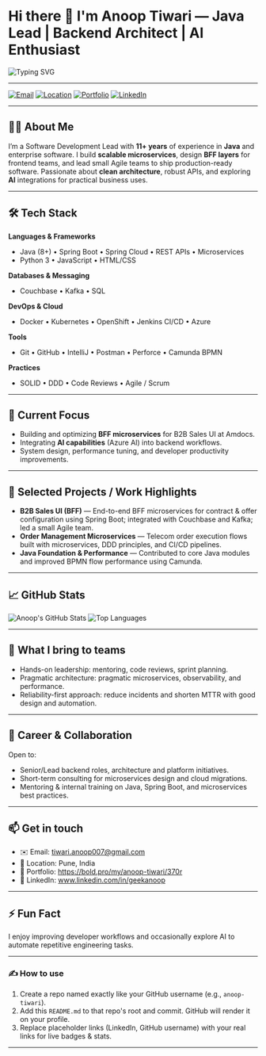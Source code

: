 # Hi there 👋 I'm Anoop Tiwari — Java Lead | Backend Architect | AI Enthusiast

![Typing SVG](https://readme-typing-svg.demolab.com?font=Fira+Code&size=24&pause=1000&color=2B6CB0&center=true&vCenter=true&width=900&lines=Clean+Code+%7C+Scalable+Systems+%7C+Continuous+Learning)

---

[![Email](https://img.shields.io/badge/-tiwari.anoop007@gmail.com-7b8db0?style=flat&logo=gmail&logoColor=white)](mailto:tiwari.anoop007@gmail.com)
[![Location](https://img.shields.io/badge/📍-Pune,India-6c6c6c?style=flat)]()
[![Portfolio](https://img.shields.io/badge/Portfolio-bold.pro-4c51bf?style=flat&logo=google-chrome&logoColor=white)](https://bold.pro/my/anoop-tiwari/370r)
[![LinkedIn](https://img.shields.io/badge/LinkedIn-Connect-0e76a8?style=flat&logo=linkedin&logoColor=white)](https://www.linkedin.com/in/geekanoop/)

---

## 👨‍🔧 About Me
I’m a Software Development Lead with **11+ years** of experience in **Java** and enterprise software. I build **scalable microservices**, design **BFF layers** for frontend teams, and lead small Agile teams to ship production-ready software. Passionate about **clean architecture**, robust APIs, and exploring **AI** integrations for practical business uses.

---

## 🛠 Tech Stack

**Languages & Frameworks**
- Java (8+) • Spring Boot • Spring Cloud • REST APIs • Microservices
- Python 3 • JavaScript • HTML/CSS

**Databases & Messaging**
- Couchbase • Kafka • SQL

**DevOps & Cloud**
- Docker • Kubernetes • OpenShift • Jenkins CI/CD • Azure

**Tools**
- Git • GitHub • IntelliJ • Postman • Perforce • Camunda BPMN

**Practices**
- SOLID • DDD • Code Reviews • Agile / Scrum

---

## 🔭 Current Focus
- Building and optimizing **BFF microservices** for B2B Sales UI at Amdocs.  
- Integrating **AI capabilities** (Azure AI) into backend workflows.  
- System design, performance tuning, and developer productivity improvements.

---

## 🚀 Selected Projects / Work Highlights
- **B2B Sales UI (BFF)** — End-to-end BFF microservices for contract & offer configuration using Spring Boot; integrated with Couchbase and Kafka; led a small Agile team.
- **Order Management Microservices** — Telecom order execution flows built with microservices, DDD principles, and CI/CD pipelines.
- **Java Foundation & Performance** — Contributed to core Java modules and improved BPMN flow performance using Camunda.

---

## 📈 GitHub Stats
![Anoop's GitHub Stats](https://github-readme-stats.vercel.app/api?username=Anoop9290&show_icons=true&theme=tokyonight&hide_title=true)
![Top Languages](https://github-readme-stats.vercel.app/api/top-langs/?username=Anoop9290&layout=compact&theme=tokyonight&hide_title=true)


---

## 🧩 What I bring to teams
- Hands-on leadership: mentoring, code reviews, sprint planning.  
- Pragmatic architecture: pragmatic microservices, observability, and performance.  
- Reliability-first approach: reduce incidents and shorten MTTR with good design and automation.

---

## 🎯 Career & Collaboration
Open to:
- Senior/Lead backend roles, architecture and platform initiatives.
- Short-term consulting for microservices design and cloud migrations.
- Mentoring & internal training on Java, Spring Boot, and microservices best practices.

---

## 📫 Get in touch
- ✉️ Email: tiwari.anoop007@gmail.com  
- 📍 Location: Pune, India  
- 🔗 Portfolio: https://bold.pro/my/anoop-tiwari/370r  
- 🔗 LinkedIn: www.linkedin.com/in/geekanoop


---

## ⚡ Fun Fact
I enjoy improving developer workflows and occasionally explore AI to automate repetitive engineering tasks.

---

### ✍ How to use
1. Create a repo named exactly like your GitHub username (e.g., `anoop-tiwari`).  
2. Add this `README.md` to that repo's root and commit. GitHub will render it on your profile.  
3. Replace placeholder links (LinkedIn, GitHub username) with your real links for live badges & stats.

---

